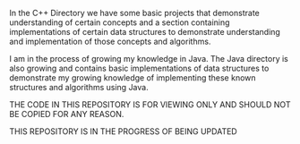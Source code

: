 In the C++ Directory we have some basic projects that demonstrate understanding of certain concepts and a section
containing implementations of certain data structures to demonstrate understanding and implementation of those concepts
and algorithms.

I am in the process of growing my knowledge in Java. The Java directory is also growing and contains basic
implementations of data structures to demonstrate my growing knowledge of implementing these known structures and
algorithms using Java.

THE CODE IN THIS REPOSITORY IS FOR VIEWING ONLY AND SHOULD NOT BE COPIED FOR
ANY REASON.

THIS REPOSITORY IS IN THE PROGRESS OF BEING UPDATED
